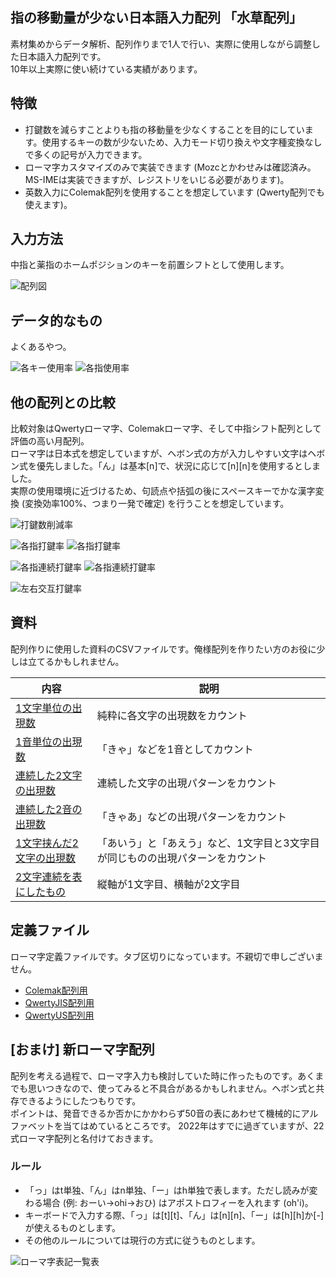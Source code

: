 ## 指の移動量が少ない日本語入力配列 「水草配列」
素材集めからデータ解析、配列作りまで1人で行い、実際に使用しながら調整した日本語入力配列です。  
10年以上実際に使い続けている実績があります。

## 特徴
- 打鍵数を減らすことよりも指の移動量を少なくすることを目的にしています。使用するキーの数が少ないため、入力モード切り換えや文字種変換なしで多くの記号が入力できます。
- ローマ字カスタマイズのみで実装できます (Mozcとかわせみは確認済み。MS-IMEは実装できますが、レジストリをいじる必要があります)。
- 英数入力にColemak配列を使用することを想定しています (Qwerty配列でも使えます)。

## 入力方法
中指と薬指のホームポジションのキーを前置シフトとして使用します。

![配列図](./images/hairetu.png)

## データ的なもの
よくあるやつ。

![各キー使用率](./images/siyouritu_key.png) ![各指使用率](./images/siyouritu_yubi.png)

## 他の配列との比較
比較対象はQwertyローマ字、Colemakローマ字、そして中指シフト配列として評価の高い月配列。  
ローマ字は日本式を想定していますが、ヘボン式の方が入力しやすい文字はヘボン式を優先しました。「ん」は基本[n]で、状況に応じて[n][n]を使用するとしました。  
実際の使用環境に近づけるため、句読点や括弧の後にスペースキーでかな漢字変換 (変換効率100%、つまり一発で確定) を行うことを想定しています。

![打鍵数削減率](./images/hikaku_daken.png)

![各指打鍵率](./images/hikaku_daken_yubi0.png)
![各指打鍵率](./images/hikaku_daken_yubi1.png)

![各指連続打鍵率](./images/hikaku_daken_renzoku0.png)
![各指連続打鍵率](./images/hikaku_daken_renzoku1.png)

![左右交互打鍵率](./images/hikaku_daken_kougo.png)

## 資料
配列作りに使用した資料のCSVファイルです。俺様配列を作りたい方のお役に少しは立てるかもしれません。

| 内容 | 説明 |
|---|---|
| [1文字単位の出現数](./data/list_1mozi.csv) | 純粋に各文字の出現数をカウント |
| [1音単位の出現数](./data/list_1on.csv) | 「きゃ」などを1音としてカウント |
| [連続した2文字の出現数](./data/list_2mozi_renzoku.csv) | 連続した文字の出現パターンをカウント |
| [連続した2音の出現数](./data/list_2on_renzoku.csv) | 「きゃあ」などの出現パターンをカウント |
| [1文字挟んだ2文字の出現数](./data/list_2mozi_1tutobasi.csv) | 「あいう」と「あえう」など、1文字目と3文字目が同じものの出現パターンをカウント |
| [2文字連続を表にしたもの](./data/table_2mozi_renzoku.csv) | 縦軸が1文字目、横軸が2文字目 |

## 定義ファイル
ローマ字定義ファイルです。タブ区切りになっています。不親切で申しございません。

- [Colemak配列用](./data/MizukusaForColemak.txt)
- [QwertyJIS配列用](./data/MizukusaForQwertyJIS.txt)
- [QwertyUS配列用](./data/MizukusaForQwertyUS.txt)

## [おまけ] 新ローマ字配列
配列を考える過程で、ローマ字入力も検討していた時に作ったものです。あくまでも思いつきなので、使ってみると不具合があるかもしれません。ヘボン式と共存できるようにしたつもりです。  
ポイントは、発音できるか否かにかかわらず50音の表にあわせて機械的にアルファベットを当てはめているところです。
2022年はすでに過ぎていますが、22式ローマ字配列と名付けておきます。

### ルール
- 「っ」はt単独、「ん」はn単独、「ー」はh単独で表します。ただし読みが変わる場合 (例: おーい→ohi→おひ) はアポストロフィーを入れます (oh'i)。
- キーボードで入力する際、「っ」は[t][t]、「ん」は[n][n]、「ー」は[h][h]か[-]が使えるものとします。
- その他のルールについては現行の方式に従うものとします。

![ローマ字表記一覧表](./images/22siki_romazi.png)
